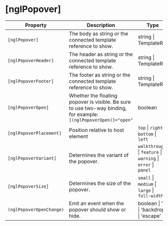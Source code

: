 # [nglPopover]

| Property | Description | Type | Default |
| -------- | ----------- | ---- | ------- |
| `[nglPopover]` | The body as string or the connected template reference to show. | string \| TemplateRef | |
| `[nglPopoverHeader]` | The header as string or the connected template reference to show. | string \| TemplateRef | |
| `[nglPopoverFooter]` | The footer as string or the connected template reference to show. | string \| TemplateRef | |
| `[nglPopoverOpen]` | Whether the floating popover is visible. Be sure to use two-way binding, for example: `[(nglPopoverOpen)]="open"` | boolean | |
| `[nglPopoverPlacement]` | Position relative to host element  | `top` \| `right` \| `bottom` \| `left` | `top` |
| `[nglPopoverVariant]` | Determines the variant of the popover. |  `walkthrough` \| `feature` \| `warning` \| `error` \| `panel` | |
| `[nglPopoverSize]` | Determines the size of the popover. | `small` \| `medium` \| `large` \| `full-width` | |
| `(nglPopoverOpenChange)` | Emit an event when the popover should show or hide. | boolean \| 'x' \| 'backdrop' \| 'escape' |
